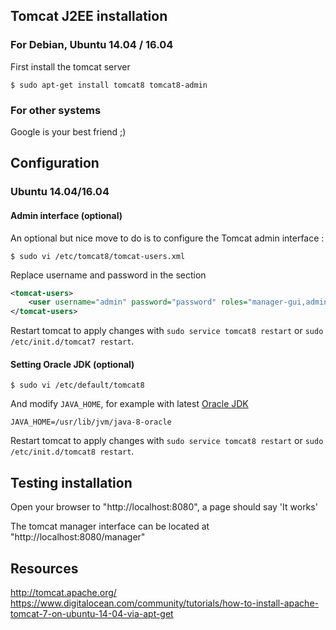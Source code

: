 ## Tomcat J2EE installation

### For Debian, Ubuntu 14.04 / 16.04

First install the tomcat server

```shell
$ sudo apt-get install tomcat8 tomcat8-admin
```

### For other systems

Google is your best friend ;)

## Configuration

### Ubuntu 14.04/16.04

#### Admin interface (optional)

An optional but nice move to do is to configure the Tomcat admin interface : 

```console
$ sudo vi /etc/tomcat8/tomcat-users.xml
```

Replace username and password in the <tomcat-users> section

```xml
<tomcat-users>
    <user username="admin" password="password" roles="manager-gui,admin-gui"/>
</tomcat-users>
```

Restart tomcat to apply changes with `sudo service tomcat8 restart` or `sudo /etc/init.d/tomcat7 restart`.

#### Setting Oracle JDK (optional)

```console
$ sudo vi /etc/default/tomcat8
```

And modify `JAVA_HOME`, for example with latest [Oracle JDK](./install_java.md)

```console
JAVA_HOME=/usr/lib/jvm/java-8-oracle
```

Restart tomcat to apply changes with `sudo service tomcat8 restart` or `sudo /etc/init.d/tomcat8 restart`.

## Testing installation

Open your browser to "http://localhost:8080", a page should say 'It works'

The tomcat manager interface can be located at "http://localhost:8080/manager"

## Resources

http://tomcat.apache.org/
https://www.digitalocean.com/community/tutorials/how-to-install-apache-tomcat-7-on-ubuntu-14-04-via-apt-get

